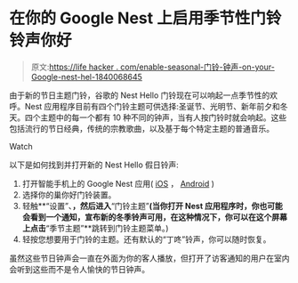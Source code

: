 # 在你的 Google Nest 上启用季节性门铃铃声你好

> 原文:[https://life hacker . com/enable-seasonal-门铃-钟声-on-your-Google-nest-hel-1840068645](https://lifehacker.com/enable-seasonal-doorbell-chimes-on-your-google-nest-hel-1840068645)

由于新的节日主题门铃，谷歌的 Nest Hello 门铃现在可以响起一点季节性的欢呼。Nest 应用程序目前有四个门铃主题可供选择:圣诞节、光明节、新年前夕和冬天。四个主题中的每一个都有 10 种不同的钟声，当有人按门铃时就会响起。这些包括流行的节日经典，传统的宗教歌曲，以及基于每个特定主题的普通音乐。

Watch

以下是如何找到并打开新的 Nest Hello 假日铃声:

1.  打开智能手机上的 Google Nest 应用( [iOS](https://apps.apple.com/us/app/nest/id464988855) ， [Android](https://play.google.com/store/apps/details?id=com.nest.android&hl=en_US) )
2.  选择你的巢你好门铃装置。
3.  轻触**“设置”、**，然后进入**“门铃主题”**(当你打开 Nest 应用程序时，你也可能会看到一个通知，宣布新的冬季铃声可用，在这种情况下，你可以在这个屏幕上点击**“季节主题”**跳转到门铃主题菜单。)
4.  轻按您想要用于门铃的主题。还有默认的“丁咚”铃声，你可以随时恢复。

虽然这些节日钟声会一直在外面为你的客人播放，但打开了访客通知的用户在室内会听到这些而不是令人愉快的节日钟声。